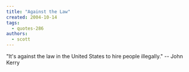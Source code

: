 ```yaml
---
title: "Against the Law"
created: 2004-10-14
tags: 
  - quotes-286
authors: 
  - scott
---
```


"It's against the law in the United States to hire people illegally." -- John Kerry
